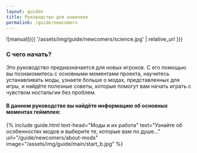 ```yaml
---
layout: guidee
title: Руководство для новичков
permalink: /guide/newcomers
---
```


![manual]({{ '/assets/img/guide/newcomers/science.jpg' | relative_url }})

### С чего начать?

Это руководство предназначается для новых игроков. С его помощью вы познакомитесь с основными моментами проекта, научитесь устанавливать моды, узнаете больше о модах, представленных для игры, и найдёте полезные советы, которые помогут вам начать играть с чувством ностальгии без проблем.

#### В данном руководстве вы найдёте информацию об основных моментах геймплея:

{% include guide.html text-head="Моды и их работа" text="Узнайте об особенностях модов и выберите те, которые вам по душе..." url="/guide/newcomers/about-mods" image="/assets/img/guide/main/start_b.jpg" %}